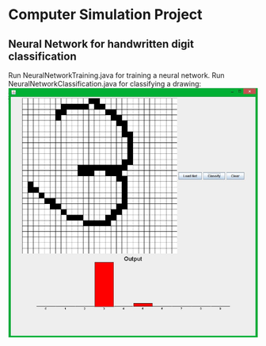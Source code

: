 # Computer Simulation Project
## Neural Network for handwritten digit classification

Run NeuralNetworkTraining.java for training a neural network.
Run NeuralNetworkClassification.java for classifying a drawing:
![GUI Screenshot](/Classification.jpg?raw=true "GUI Screenshot")